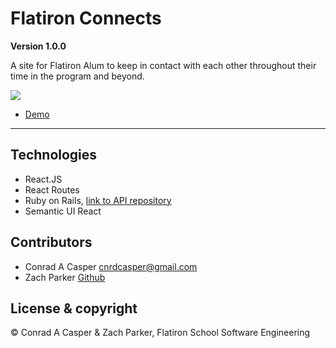 # Flatiron Connects 

**Version 1.0.0**

A site for Flatiron Alum to keep in contact with each other throughout their time in the program and beyond. 

![](https://i.imgur.com/cq7OViq.png)

- [Demo](https://youtu.be/GOApXorakus)

--- 

## Technologies

- React.JS
- React Routes
- Ruby on Rails, [link to API repository](https://github.com/conradcasper22/mod_4_project_backend)
- Semantic UI React


## Contributors 

- Conrad A Casper <cnrdcasper@gmail.com>
- Zach Parker [Github](https://github.com/lumbrzach)

## License & copyright

© Conrad A Casper & Zach Parker, Flatiron School Software Engineering 